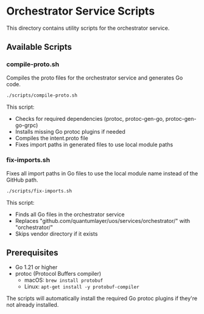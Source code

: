 # Orchestrator Service Scripts

This directory contains utility scripts for the orchestrator service.

## Available Scripts

### compile-proto.sh
Compiles the proto files for the orchestrator service and generates Go code.

```bash
./scripts/compile-proto.sh
```

This script:
- Checks for required dependencies (protoc, protoc-gen-go, protoc-gen-go-grpc)
- Installs missing Go protoc plugins if needed
- Compiles the intent.proto file
- Fixes import paths in generated files to use local module paths

### fix-imports.sh
Fixes all import paths in Go files to use the local module name instead of the GitHub path.

```bash
./scripts/fix-imports.sh
```

This script:
- Finds all Go files in the orchestrator service
- Replaces "github.com/quantumlayer/uos/services/orchestrator/" with "orchestrator/"
- Skips vendor directory if it exists

## Prerequisites

- Go 1.21 or higher
- protoc (Protocol Buffers compiler)
  - macOS: `brew install protobuf`
  - Linux: `apt-get install -y protobuf-compiler`

The scripts will automatically install the required Go protoc plugins if they're not already installed.